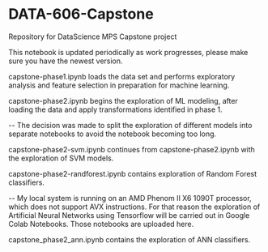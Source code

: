 # DATA-606-Capstone
Repository for DataScience MPS Capstone project

This notebook is updated periodically as work progresses, please make sure you have the newest version.

capstone-phase1.ipynb loads the data set and performs exploratory analysis and feature selection in preparation for machine learning.

capstone-phase2.ipynb begins the exploration of ML modeling, after loading the data and apply transformations identified in phase 1.

-- The decision was made to split the exploration of different models into separate notebooks to avoid the notebook becoming too long.

capstone-phase2-svm.ipynb continues from capstone-phase2.ipynb with the exploration of SVM models.

capstone-phase2-randforest.ipynb contains exploration of Random Forest classifiers.

-- My local system is running on an AMD Phenom II X6 1090T processor, which does not support AVX instructions.
For that reason the exploration of Artificial Neural Networks using Tensorflow will be carried out in Google Colab Notebooks.
Those notebooks are uploaded here.

capstone_phase2_ann.ipynb contains the exploration of ANN classifiers.
